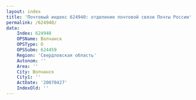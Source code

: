 ```yaml
---
layout: index
title: 'Почтовый индекс 624940: отделение почтовой связи Почты России'
permalink: /624940/
data:
    Index: 624940
    OPSName: Волчанск
    OPSType: О
    OPSSubm: 624459
    Region: 'Свердловская область'
    Autonom: ''
    Area: ''
    City: Волчанск
    City1: ''
    ActDate: '20070427'
    IndexOld: ''
---
```

